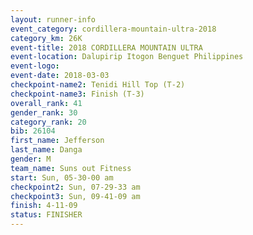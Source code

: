 ```yaml
---
layout: runner-info 
event_category: cordillera-mountain-ultra-2018 
category_km: 26K 
event-title: 2018 CORDILLERA MOUNTAIN ULTRA 
event-location: Dalupirip Itogon Benguet Philippines 
event-logo: 
event-date: 2018-03-03 
checkpoint-name2: Tenidi Hill Top (T-2) 
checkpoint-name3: Finish (T-3) 
overall_rank: 41
gender_rank: 30
category_rank: 20
bib: 26104
first_name: Jefferson
last_name: Danga
gender: M
team_name: Suns out Fitness
start: Sun, 05-30-00 am
checkpoint2: Sun, 07-29-33 am
checkpoint3: Sun, 09-41-09 am
finish: 4-11-09
status: FINISHER
---
```

